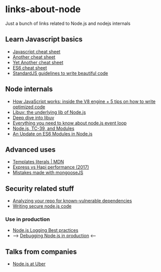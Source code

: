 # links-about-node
Just a bunch of links related to Node.js and nodejs internals
## Learn Javascript basics
- [Javascript cheat sheet](http://overapi.com/static/cs/jsquick.pdf)
- [Another cheat sheet](https://github.com/mbeaudru/modern-js-cheatsheet)
- [Yet Another cheat sheet](https://www.codementor.io/johnnyb/javascript-cheatsheet-fb54lz08k)
- [ES6 cheat sheet](https://github.com/DrkSephy/es6-cheatsheet)
- [StandardJS guidelines to write beautiful code](https://standardjs.com/index.html#why-should-i-use-javascript-standard-style) 

## Node internals
- [How JavaScript works: inside the V8 engine + 5 tips on how to write optimized code](https://blog.sessionstack.com/how-javascript-works-inside-the-v8-engine-5-tips-on-how-to-write-optimized-code-ac089e62b12e)
- [Libuv: the underlying lib of Node.js](https://www.youtube.com/watch?v=nGn60vDSxQ4&t=29s)
- [Deep dive into libuv](https://www.youtube.com/watch?v=sGTRmPiXD4Y)
- [Everything you need to know about node.js event loop](https://www.youtube.com/watch?v=PNa9OMajw9w)
- [Node.js, TC-39, and Modules](https://hackernoon.com/node-js-tc-39-and-modules-a1118aecf95e)
- [An Update on ES6 Modules in Node.js](https://medium.com/the-node-js-collection/an-update-on-es6-modules-in-node-js-42c958b890c)

## Advanced uses
- [Templates literals | MDN](https://developer.mozilla.org/en-US/docs/Web/JavaScript/Reference/Template_literals#Browser_compatibility)
- [Express vs Hapi performance (2017)](https://raygun.com/blog/node-js-performance-2017/)
- [Mistakes made with mongooseJS](https://www.mongodb.com/blog/post/the-mean-stack-mistakes-youre-probably-making)

## Security related stuff
- [Analyzing your repo for known-vulnerable dependencies](https://snyk.io/vuln)
- [Writing secure node.js code](https://www.youtube.com/watch?v=QSMbk2nLTBk)

### Use in production
- [Node.js Logging Best practices](https://strongloop.com/strongblog/compare-node-js-logging-winston-bunyan/)
- --> [Debugging Node.js in production](https://www.youtube.com/watch?v=CiqzuIUwHl8) <--

## Talks from companies
- [Node.js at Uber](https://youtu.be/ElI5QtUISWM?t=8m20s)

